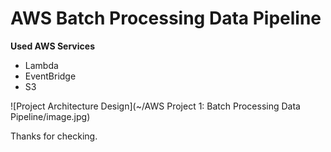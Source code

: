 # AWS Batch Processing Data Pipeline

**Used AWS Services**
- Lambda
- EventBridge
- S3

![Project Architecture Design](~/AWS Project 1: Batch Processing Data Pipeline/image.jpg)

Thanks for checking.
